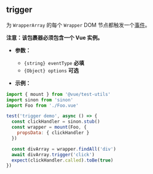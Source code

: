 ## trigger

为 `WrapperArray` 的每个 `Wrapper` DOM 节点都触发一个[事件](../../guides/dom-events.md#触发事件)。

**注意：该包裹器必须包含一个 Vue 实例。**

- **参数：**

  - `{string} eventType` **必填**
  - `{Object} options` **可选**

- **示例：**

```js
import { mount } from '@vue/test-utils'
import sinon from 'sinon'
import Foo from './Foo.vue'

test('trigger demo', async () => {
  const clickHandler = sinon.stub()
  const wrapper = mount(Foo, {
    propsData: { clickHandler }
  })

  const divArray = wrapper.findAll('div')
  await divArray.trigger('click')
  expect(clickHandler.called).toBe(true)
})
```
